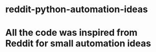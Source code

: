 # reddit-python-automation-ideas
# All the code was inspired from Reddit for small automation ideas
